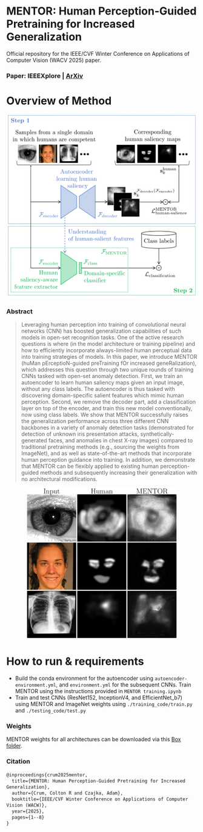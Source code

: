 # MENTOR: Human Perception-Guided Pretraining for Increased Generalization

Official repository for the IEEE/CVF Winter Conference on Applications of Computer Vision (WACV 2025) paper.

### Paper: IEEEXplore | [ArXiv](https://arxiv.org/abs/2310.19545v2)

# Overview of Method

<p align="center">
  <img src="mentor.png" width="500" />
</p>

### Abstract
> Leveraging human perception into training of convolutional neural networks (CNN) has boosted generalization capabilities of such models in open-set recognition tasks. One of the active research questions is where (in the model architecture or training pipeline) and how to efficiently incorporate always-limited human perceptual data into training strategies of models. In this paper, we introduce MENTOR (huMan pErceptioN-guided preTraining fOr increased geneRalization), which addresses this question through two unique rounds of training CNNs tasked with open-set anomaly detection. First, we train an autoencoder to learn human saliency maps given an input image, without any class labels. The autoencoder is thus tasked with discovering domain-specific salient features which mimic human perception. Second, we remove the decoder part, add a classification layer on top of the encoder, and train this new model conventionally, now using class labels. We show that MENTOR successfully raises the generalization performance across three different CNN backbones in a variety of anomaly detection tasks (demonstrated for detection of unknown iris presentation attacks, synthetically-generated faces, and anomalies in chest X-ray images) compared to traditional pretraining methods (e.g., sourcing the weights from ImageNet), and as well as state-of-the-art methods that incorporate human perception guidance into training. In addition, we demonstrate that MENTOR can be flexibly applied to existing human perception-guided methods and subsequently increasing their generalization with no architectural modifications.

<p align="center">
  <img src="Human-Mentor-Sampler.png" width="400" height="400" />
</p>

# How to run & requirements
- Build the conda environment for the autoencoder using `autoencoder-environment.yml`, and `environment.yml` for the subsequent CNNs. Train MENTOR using the instructions provided in `MENTOR training.ipynb`
- Train and test CNNs (ResNet152, InceptionV4, and EfficientNet_b7) using MENTOR and ImageNet weights using `./training_code/train.py` and `./testing_code/test.py`

### Weights
MENTOR weights for all architectures can be downloaded via this [Box folder](https://notredame.box.com/s/xzpshhh0l07qgfledevhf8ttgn1kscat).

### Citation
```
@inproceedings{crum2025mentor,
  title={MENTOR: Human Perception-Guided Pretraining for Increased Generalization},
  author={Crum, Colton R and Czajka, Adam},
  booktitle={IEEE/CVF Winter Conference on Applications of Computer Vision (WACW)}, 
  year={2025},
  pages={1--8}
}
```

